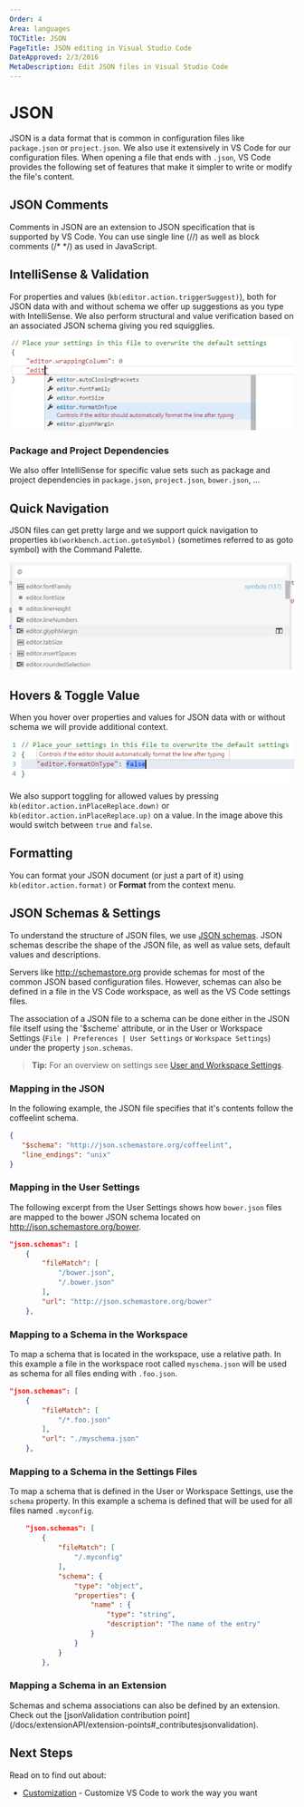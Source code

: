 ```yaml
---
Order: 4
Area: languages
TOCTitle: JSON
PageTitle: JSON editing in Visual Studio Code
DateApproved: 2/3/2016
MetaDescription: Edit JSON files in Visual Studio Code
---
```


# JSON
JSON is a data format that is common in configuration files like `package.json` or `project.json`. We also use it extensively in VS Code for our configuration files.  When opening a file that ends with `.json`, VS Code provides the following set of features that make it simpler to write or modify the file's content.

## JSON Comments
Comments in JSON are an extension to JSON specification that is supported by VS Code. You can use single line (//) as well as block comments (/* */) as used in JavaScript.


## IntelliSense & Validation
For properties and values (`kb(editor.action.triggerSuggest)`), both for JSON data with and without schema we offer up suggestions as you type with IntelliSense.   We also perform structural and value verification based on an associated JSON schema giving you red squigglies.

![IntelliSense](images/json/intellisense.png)


### Package and Project Dependencies
We also offer IntelliSense for specific value sets such as package and project dependencies in `package.json`, `project.json`, `bower.json`, ...


## Quick Navigation
JSON files can get pretty large and we support quick navigation to properties `kb(workbench.action.gotoSymbol)` (sometimes referred to as goto symbol) with the Command Palette.

![Goto Symbol](images/json/gotosymbol.png)



## Hovers & Toggle Value
When you hover over properties and values for JSON data with or without schema we will provide additional context.

![Hover and Toggle](images/json/hoverandtoggle.png)

We also support toggling for allowed values by pressing `kb(editor.action.inPlaceReplace.down)` or `kb(editor.action.inPlaceReplace.up)` on a value.  In the image above this would switch between `true` and `false`.

## Formatting
You can format your JSON document (or just a part of it) using `kb(editor.action.format)` or **Format** from the context menu.

## JSON Schemas & Settings
To understand the structure of JSON files, we use [JSON schemas](http://spacetelescope.github.io/understanding-json-schema/). JSON schemas describe the shape of the JSON file, as well as value sets, default values and descriptions.

Servers like http://schemastore.org provide schemas for most of the common JSON based configuration files. However, schemas can also be defined in a file in the VS Code workspace, as well as the VS Code settings files.

The association of a JSON file to a schema can be done either in the JSON file itself using the '$scheme' attribute, or in the User or Workspace Settings (`File | Preferences | User Settings` or `Workspace Settings`) under the property `json.schemas`.

>**Tip:** For an overview on settings see [User and Workspace Settings](/docs/customization/userandworkspace.md).

### Mapping in the JSON

In the following example, the JSON file specifies that it's contents follow the coffeelint schema.
```json
{
   "$schema": "http://json.schemastore.org/coffeelint",
   "line_endings": "unix"
}
```

### Mapping in the User Settings

The following excerpt from the User Settings shows how `bower.json` files are mapped to the bower JSON schema located on http://json.schemastore.org/bower.
```json
"json.schemas": [
	{
		"fileMatch": [
			"/bower.json",
			"/.bower.json"
		],
		"url": "http://json.schemastore.org/bower"
	},
```

### Mapping to a Schema in the Workspace
To map a schema that is located in the workspace, use a relative path. In this example a file in the workspace root called `myschema.json` will be used as schema for all files ending with `.foo.json`.

```json
"json.schemas": [
	{
		"fileMatch": [
			"/*.foo.json"
		],
		"url": "./myschema.json"
	},
```

### Mapping to a Schema in the Settings Files
To map a schema that is defined in the User or Workspace Settings, use the `schema` property. In this example a schema is defined that will be used for all files named `.myconfig`.

```json
	"json.schemas": [
		{
			"fileMatch": [
				"/.myconfig"
			],
			"schema": {
				"type": "object",
				"properties": {
					"name" : {
						"type": "string",
						"description": "The name of the entry"
					}
				}
			}
		},
```


### Mapping a Schema in an Extension
Schemas and schema associations can also be defined by an extension. Check out the [jsonValidation contribution point] (/docs/extensionAPI/extension-points#_contributesjsonvalidation).

## Next Steps
Read on to find out about:

* [Customization](/docs/customization/overview.md) - Customize VS Code to work the way you want
